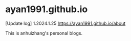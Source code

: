 # ayan1991.github.io
[Update log] 1.2024.1.25
https://ayan1991.github.io/about

This is anhuizhang's personal blogs.
